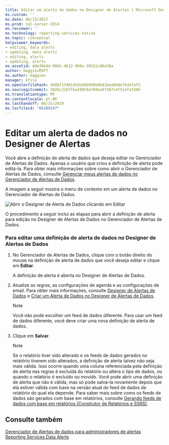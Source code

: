 ```yaml
---
title: Editar um alerta de dados no Designer de Alertas | Microsoft Docs
ms.custom: ''
ms.date: 06/13/2017
ms.prod: sql-server-2014
ms.reviewer: ''
ms.technology: reporting-services-native
ms.topic: conceptual
helpviewer_keywords:
- editing, data alerts
- updating, data alerts
- editing, alerts
- updating, alerts
ms.assetid: dde3664d-90b5-4b12-969e-39152c86e58a
author: maggiesMSFT
ms.author: maggies
manager: kfile
ms.openlocfilehash: 948bf1fd8145da9db9d0e0b81beabb8e7b3efaf2
ms.sourcegitcommit: 3026c22b7fba19059a769ea5f367c4f51efaf286
ms.translationtype: MT
ms.contentlocale: pt-BR
ms.lasthandoff: 06/15/2019
ms.locfileid: "66109247"
---
```

# <a name="edit-a-data-alert-in-alert-designer"></a>Editar um alerta de dados no Designer de Alertas
  Você abre a definição de alerta de dados que deseja editar no Gerenciador de Alertas de Dados. Apenas o usuário que criou a definição de alerta pode editá-la. Para obter mais informações sobre como abrir o Gerenciador de Alertas de Dados, consulte [Gerenciar meus alertas de dados no Gerenciador de Alertas de Dados](manage-my-data-alerts-in-data-alert-manager.md).  
  
 A imagem a seguir mostra o menu de contexto em um alerta de dados no Gerenciador de Alertas de Dados.  
  
 ![Abrir o Designer de Alerta de Dados clicando em Editar](media/rs-alertmanageriwopendesigner.gif "Abrir o Designer de Alerta de Dados clicando em Editar")  
  
 O procedimento a seguir inclui as etapas para abrir a definição de alerta para edição no Designer de Alertas de Dados no Gerenciador de Alertas de Dados.  
  
### <a name="to-edit-a-data-alert-definition-in-data-alert-designer"></a>Para editar uma definição de alerta de dados no Designer de Alertas de Dados  
  
1.  No Gerenciador de Alertas de Dados, clique com o botão direito do mouse na definição de alerta de dados que você deseja editar e clique em **Editar**.  
  
     A definição de alerta é aberta no Designer de Alertas de Dados.  
  
2.  Atualize as regras, as configurações de agenda e as configurações de email. Para obter mais informações, consulte [Designer de Alertas de Dados](../../2014/reporting-services/data-alert-designer.md) e [Criar um Alerta de Dados no Designer de Alertas de Dados](create-a-data-alert-in-data-alert-designer.md).  
  
    > [!NOTE]  
    >  Você não pode escolher um feed de dados diferente. Para usar um feed de dados diferente, você deve criar uma nova definição de alerta de dados.  
  
3.  Clique em **Salvar**.  
  
    > [!NOTE]  
    >  Se o relatório tiver sido alterado e os feeds de dados gerados no relatório tiverem sido alterados, a definição de alerta talvez não seja mais válida. Isso ocorre quando uma coluna referenciada pela definição de alerta nas regras é excluída do relatório ou altera o tipo de dados, ou quando o relatório é excluído ou movido. Você pode abrir uma definição de alerta que não é válida, mas só pode salvá-la novamente depois que ela estiver válida com base na versão atual do feed de dados de relatório do qual ela depende. Para saber mais sobre como os feeds de dados são gerados com base em relatórios, consulte [Gerando feeds de dados com base em relatórios &#40;Construtor de Relatórios e SSRS&#41;](report-builder/generating-data-feeds-from-reports-report-builder-and-ssrs.md).  
  
## <a name="see-also"></a>Consulte também  
 [Gerenciador de Alertas de dados para administradores de alertas](../../2014/reporting-services/data-alert-manager-for-alerting-administrators.md)   
 [Reporting Services Data Alerts](../ssms/agent/alerts.md)  
  
  
